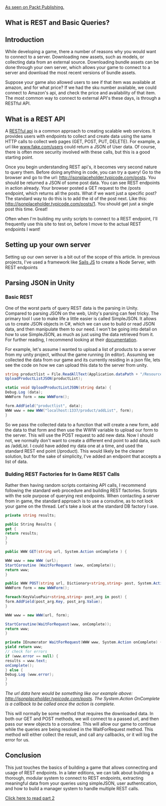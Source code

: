 [As seen on Packt Publishing.](https://www.packtpub.com/books/content/using-rest-api-unity-part-1-what-rest-and-basic-queries)

## What is REST and Basic Queries?

## Introduction
While developing a game, there a number of reasons why you would want to connect to a server. Downloading new assets, such as models, or collecting data from an external source. Downloading bundle assets can be done through your own server, which allows your game to connect to a server and download the most recent versions of bundle assets.

Suppose your game also allowed users to see if that item was available at amazon, and for what price? If we had the sku number available, we could connect to Amazon's api, and check the price and availability of that item. The most common way to connect to external API's these days, is through a RESTful API.

## What is a REST API
A [RESTful api](http://en.wikipedia.org/wiki/Representational_state_transfer) is a common approach to creating scalable web services. It provides users with endpoints to collect and create data using the same HTTP calls to collect web pages (GET, POST, PUT, DELETE). For example, a url like www.fake.com/users could return a JSON of User data. Of course, there is often more security involved with these calls, but this is a good starting point.

Once you begin understanding REST api's, it becomes very second nature to query them. Before doing anything in code, you can try a query! Go to the browser and go to the url: http://jsonplaceholder.typicode.com/posts. You should be returned a JSON of some post data. You can see REST endpoints in action already. Your browser posted a GET request to the /posts endpoint, which returns all the posts. What if we want just a specific post? The standard way to do this is to add the id of the post next. Like this: http://jsonplaceholder.typicode.com/posts/1. You should get just a single post this time. Great!

Often when I'm building my unity scripts to connect to a REST endpoint, I'll frequently use this site to test on, before I move to the actual REST endpoints I want!

## Setting up your own server
Setting up our own server is a bit out of the scope of this article. In previous projects, I've used a framework like [Sails JS](http://sailsjs.org/#!/) to create a Node Server, with REST endpoints

## Parsing JSON in Unity

### Basic REST
One of the worst parts of query REST data is the parsing in Unity. Compared to parsing JSON on the web, Unity's parsing can feel tricky. The primary tool I use to make life a little easier is called SimpleJSON. It allows us to create JSON objects in C#, which we can use to build or read JSON data, and then manipulate them to our need. I won't be going into detail on how to use SimpleJSON, as much as just using the data retrieved from it. For further reading, I recommend looking at their [documentation](http://wiki.unity3d.com/index.php/SimpleJSON).

For example, let's assume I wanted to upload a list of products to a server from my unity project, without the game running (in editor). Assuming we collected the data from our game and its currently residing in a json file, lets see the code on how we can upload this data to the server from unity.

```csharp
string productlist = File.ReadAllText(Application.dataPath + "/Resources/AssetBundles/" + "AssetBundleInfo.json");
UploadProductListJSON(productList);

static void UploadProductListJSON(string data) {
Debug.Log (data);
WWWForm form = new WWWForm();

form.AddField("productlist", data);
WWW www = new WWW("localhost:1337/product/addList", form);
}
```

So we pass the collected data to a function that will create a new form, add the data to that form and then use the WWW variable to upload our form to the server. This will use the POST request
to add new data. Now I should not, we normally don't want to create a different end point to add data, such as /addList. I could have added my data one at a time, and used the standard REST end point (/product). This would likely be the cleaner solution, but for the sake of simplicity, I've added an endpoint that accepts a list of data.

### Bulding REST Factories for In Game REST Calls

Rather then having random scripts containing API calls, I recommend following the standard web procedure and building REST factories. Scripts with the sole purpose of querying rest endpoints. When contacting a server from in game, the standard approach is to use a coroutine, as to not lock your game on the thread. Let's take a look at the standard DB factory I use.

```csharp
private string results;

public String Results {
get {
return results;
}
}

public WWW GET(string url, System.Action onComplete ) {

WWW www = new WWW (url);
StartCoroutine (WaitForRequest (www, onComplete));
return www;
}

public WWW POST(string url, Dictionary<string,string> post, System.Action onComplete) {
WWWForm form = new WWWForm();

foreach(KeyValuePair<string,string> post_arg in post) {
form.AddField(post_arg.Key, post_arg.Value);
}

WWW www = new WWW(url, form);

StartCoroutine(WaitForRequest(www, onComplete));
return www;
}

private IEnumerator WaitForRequest(WWW www, System.Action onComplete) {
yield return www;
// check for errors
if (www.error == null) {
results = www.text;
onComplete();
} else {
Debug.Log (www.error);
}
}
```

*The url data here would be something like our example above: http://jsonplaceholder.typicode.com/posts. The System.Action OnComplete is a callback to be called once the action is complete.*

This will normally be some method that requires the downloaded data. In both our GET and POST methods, we will connect to a passed url, and then pass our www objects to a coroutine. This will allow our game to continue while the queries are being resolved in the WaitForRequest method. This method will either collect the result, and call any callbacks, or it will log the error for us.

## Conclusion
This just touches the basics of building a game that allows connecting and usage of REST endpoints. In a later editions, we can talk about building a thorough, modular system to connect to REST endpoints, extracting meaningful data from your queries using simpleJSON, user authentication, and how to build a manager system to handle multiple REST calls.

[Click here to read part 2](https://gitsinbits.wordpress.com/2016/05/15/rest-api-with-unity-part-2-2015/)
